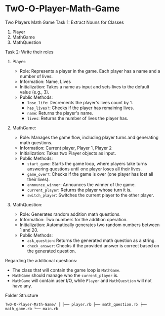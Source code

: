 # TwO-O-Player-Math-Game
Two Players Math Game
Task 1: Extract Nouns for Classes

1. Player
2. MathGame
3. MathQuestion

Task 2: Write their roles

1. Player:
    - Role: Represents a player in the game. Each player has a name and a number of lives.
    - Information: Name, Lives
    - Initialization: Takes a name as input and sets lives to the default value (e.g., 3).
    - Public Methods:
        - `lose_life`: Decrements the player's lives count by 1.
        - `has_lives?`: Checks if the player has remaining lives.
        - `name`: Returns the player's name.
        - `lives`: Returns the number of lives the player has.

2. MathGame:
    - Role: Manages the game flow, including player turns and generating math questions.
    - Information: Current player, Player 1, Player 2
    - Initialization: Takes two Player objects as input.
    - Public Methods:
        - `start_game`: Starts the game loop, where players take turns answering questions until one player loses all their lives.
        - `game_over?`: Checks if the game is over (one player has lost all their lives).
        - `announce_winner`: Announces the winner of the game.
        - `current_player`: Returns the player whose turn it is.
        - `switch_player`: Switches the current player to the other player.

3. MathQuestion:
    - Role: Generates random addition math questions.
    - Information: Two numbers for the addition operation.
    - Initialization: Automatically generates two random numbers between 1 and 20.
    - Public Methods:
        - `ask_question`: Returns the generated math question as a string.
        - `check_answer`: Checks if the provided answer is correct based on the generated question.

Regarding the additional questions:

- The class that will contain the game loop is `MathGame`.
- `MathGame` should manage who the `current_player` is.
- `MathGame` will contain user I/O, while `Player` and `MathQuestion` will not have any.

 Folder Structure

`TwO-O-Player-Math-Game/
│
├── player.rb
├── math_question.rb
├── math_game.rb
└── main.rb`

